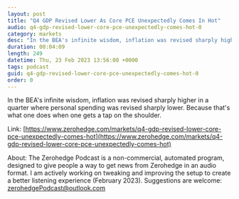```yaml
---
layout: post
title: "Q4 GDP Revised Lower As Core PCE Unexpectedly Comes In Hot"
audio: q4-gdp-revised-lower-core-pce-unexpectedly-comes-hot-0
category: markets
desc: "In the BEA's infinite wisdom, inflation was revised sharply higher in a quarter where personal spending was revised sharply lower. Because that's what one does when one gets a tap on the shoulder."
duration: 00:04:09
length: 249
datetime: Thu, 23 Feb 2023 13:56:00 +0000
tags: podcast
guid: q4-gdp-revised-lower-core-pce-unexpectedly-comes-hot-0
order: 0
---
```

In the BEA's infinite wisdom, inflation was revised sharply higher in a quarter where personal spending was revised sharply lower. Because that's what one does when one gets a tap on the shoulder.

Link: [https://www.zerohedge.com/markets/q4-gdp-revised-lower-core-pce-unexpectedly-comes-hot](https://www.zerohedge.com/markets/q4-gdp-revised-lower-core-pce-unexpectedly-comes-hot)

About: The Zerohedge Podcast is a non-commercial, automated program, designed to give people a way to get news from Zerohedge in an audio format.  I am actively working on tweaking and improving the setup to create a better listening experience (February 2023).  Suggestions are welcome: [zerohedgePodcast@outlook.com](mailto:zerohedgePodcast@outlook.com)